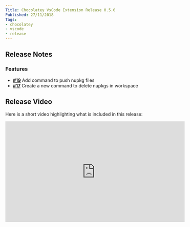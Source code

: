 ```yaml
---
Title: Chocolatey VsCode Extension Release 0.5.0
Published: 27/11/2018
Tags:
- chocolatey
- vscode
- release
---
```


## Release Notes

### Features

- [__#19__](https://github.com/gep13/chocolatey-vscode/issues/19) Add command to push nupkg files
- [__#17__](https://github.com/gep13/chocolatey-vscode/issues/17) Create a new command to delete nupkgs in workspace

## Release Video

Here is a short video highlighting what is included in this release:

<iframe width="560" height="315" src="https://www.youtube.com/embed/l13yJzv9I1c" frameborder="0" allow="accelerometer; autoplay; clipboard-write; encrypted-media; gyroscope; picture-in-picture" allowfullscreen></iframe>